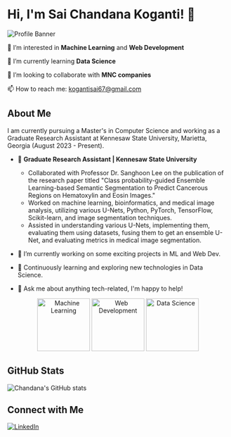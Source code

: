 # Hi, I'm Sai Chandana Koganti! 👋

![Profile Banner](https://media.licdn.com/dms/image/D4D16AQFH1YY0-Q3k5w/profile-displaybackgroundimage-shrink_200_800/0/1692120209719?e=2147483647&v=beta&t=ggGMDtJvXHDgod6YvEcFcz73UA--sJgRVcv30SaIsdU)

👀 I’m interested in **Machine Learning** and **Web Development**

🌱 I’m currently learning **Data Science**

🔭 I’m looking to collaborate with **MNC companies**

📫 How to reach me: [kogantisai67@gmail.com](mailto:kogantisai67@gmail.com)

## About Me

I am currently pursuing a Master's in Computer Science and working as a Graduate Research Assistant at Kennesaw State University, Marietta, Georgia (August 2023 - Present). 

- 🔭 **Graduate Research Assistant | Kennesaw State University**
  - Collaborated with Professor Dr. Sanghoon Lee on the publication of the research paper titled "Class probability-guided Ensemble Learning-based Semantic Segmentation to Predict Cancerous Regions on Hematoxylin and Eosin Images."
  - Worked on machine learning, bioinformatics, and medical image analysis, utilizing various U-Nets, Python, PyTorch, TensorFlow, Scikit-learn, and image segmentation techniques.
  - Assisted in understanding various U-Nets, implementing them, evaluating them using datasets, fusing them to get an ensemble U-Net, and evaluating metrics in medical image segmentation.

- 🔭 I’m currently working on some exciting projects in ML and Web Dev.
- 🌱 Continuously learning and exploring new technologies in Data Science.
- 💬 Ask me about anything tech-related, I'm happy to help!

<p align="center">
  <img src="https://i.pinimg.com/736x/7f/32/67/7f3267e10c433b2d9b79d148d9335a3d.jpg" alt="Machine Learning" width="120" height="120">
  <img src="https://5.imimg.com/data5/DT/VF/II/SELLER-32719958/web-development-company-in-pune-500x500.jpg" alt="Web Development" width="120" height="120">
  <img src="https://media.licdn.com/dms/image/C4D12AQFexqNCOjM8AA/article-cover_image-shrink_600_2000/0/1601299017497?e=2147483647&v=beta&t=zhrd6Sl0U6TJANU9MlgFLBaNasRqrmPeqzi9ysKYh9M" alt="Data Science" width="120" height="120">
</p>

## GitHub Stats

![Chandana's GitHub stats](https://github-readme-stats.vercel.app/api?username=chandana-koganti14&show_icons=true&theme=radical)

## Connect with Me

[![LinkedIn](https://img.shields.io/badge/LinkedIn-Profile-blue)](https://www.linkedin.com/in/sai-chandana-koganti-7063931bb/)

